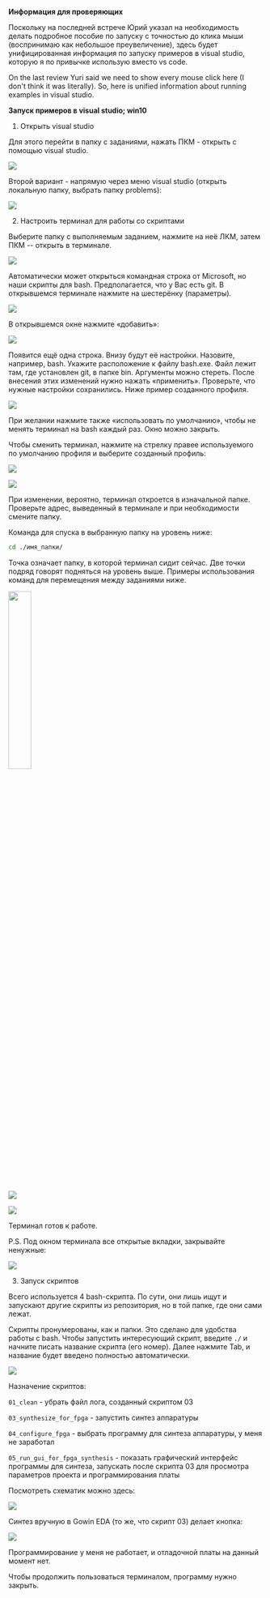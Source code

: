 **Информация для проверяющих**

Поскольку на последней встрече Юрий указал на необходимость делать
подробное пособие по запуску с точностью до клика мыши (воспринимаю как
небольшое преувеличение), здесь будет унифицированная информация по
запуску примеров в visual studio, которую я по привычке использую вместо
vs code.

On the last review Yuri said we need to show every mouse click here (I
don't think it was literally). So, here is unified information about
running examples in visual studio.

**Запуск примеров в visual studio; win10**

1.  Открыть visual studio

Для этого перейти в папку с заданиями, нажать ПКМ - открыть с помощью
visual studio.

![](images_shreg/image25.png)

Второй вариант - напрямую через меню visual studio (открыть локальную
папку, выбрать папку problems):

![](images_shreg/image26.png)

2.  Настроить терминал для работы со скриптами

Выберите папку с выполняемым заданием, нажмите на неё ЛКМ, затем ПКМ --
открыть в терминале.

![](images_shreg/image27.png)

Автоматически может открыться командная строка от Microsoft, но наши
скрипты для bash. Предполагается, что у Вас есть git. В открывшемся
терминале нажмите на шестерёнку (параметры).

![](images_shreg/image28.png)

В открывшемся окне нажмите «добавить»:

![](images_shreg/image29.png)

Появится ещё одна строка. Внизу будут её настройки. Назовите, например,
bash. Укажите расположение к файлу bash.exe. Файл лежит там, где
установлен git, в папке bin. Аргументы можно стереть. После внесения
этих изменений нужно нажать «применить». Проверьте, что нужные настройки
сохранились. Ниже пример созданного профиля.

![](images_shreg/image30.png)

При желании нажмите также «использовать по умолчанию», чтобы не менять
терминал на bash каждый раз. Окно можно закрыть.

Чтобы сменить терминал, нажмите на стрелку правее используемого по
умолчанию профиля и выберите созданный профиль:

![](images_shreg/image31.png)

![](images_shreg/image32.png)

При изменении, вероятно, терминал откроется в изначальной папке.
Проверьте адрес, выведенный в терминале и при необходимости смените
папку.

Команда для спуска в выбранную папку на уровень ниже:

```bash
cd ./имя_папки/
```

Точка означает папку, в которой терминал сидит сейчас. Две точки подряд
говорят подняться на уровень выше. Примеры использования команд для
перемещения между заданиями ниже.

<img src="images_shreg/image33.png" style="width: 30%; height: auto;" />

![](images_shreg/image34.png)

![](images_shreg/image35.png)

Терминал готов к работе.

P.S. Под окном терминала все открытые вкладки, закрывайте ненужные:

![](images_shreg/image36.png)

3.  Запуск скриптов

Всего используется 4 bash-скрипта. По сути, они лишь ищут и запускают
другие скрипты из репозитория, но в той папке, где они сами лежат.

Скрипты пронумерованы, как и папки. Это сделано для удобства работы с
bash. Чтобы запустить интересующий скрипт, введите ```./``` и начните писать
название скрипта (его номер). Далее нажмите Tab, и название будет
введено полностью автоматически.

![](images_shreg/image37.png)

Назначение скриптов:

```01_clean``` - убрать файл лога, созданный скриптом 03

```03_synthesize_for_fpga``` - запустить синтез аппаратуры

```04_configure_fpga``` - выбрать программу для синтеза аппаратуры, у меня не
заработал

```05_run_gui_for_fpga_synthesis``` - показать графический интерфейс
программы для синтеза, запускать после скрипта 03 для просмотра
параметров проекта и программирования платы

Посмотреть схематик можно здесь:

![](images_shreg/image38.png)

Синтез вручную в Gowin EDA (то же, что скрипт 03) делает кнопка:

![](images_shreg/image39.png)

Программирование у меня не работает, и отладочной платы на данный момент
нет.

Чтобы продолжить пользоваться терминалом, программу нужно закрыть.
